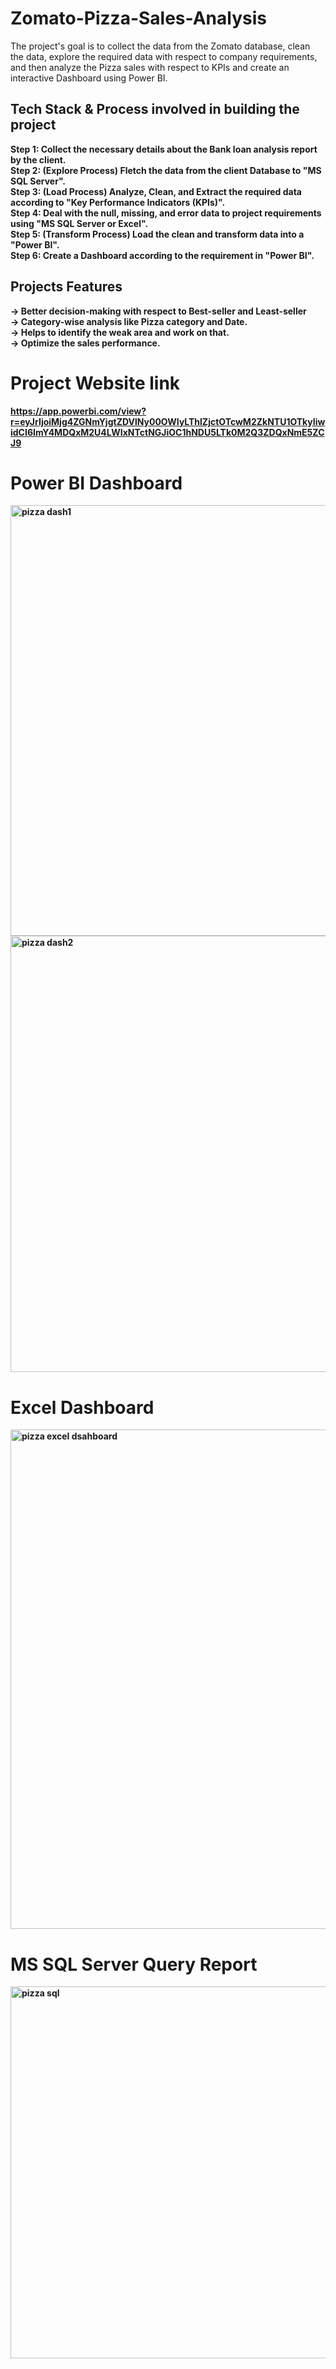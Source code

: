 # Zomato-Pizza-Sales-Analysis
The project's goal is to collect the data from the Zomato database, clean the data, explore the required data with respect to company requirements, and then analyze the Pizza sales with respect to KPIs and create an interactive Dashboard using Power BI.
## Tech Stack & Process involved in building the project
<B> Step 1: <B/> Collect the necessary details about the Bank loan analysis report by the client.<br/>
<B> Step 2: <B/>(Explore Process) Fletch the data from the client Database to "MS SQL Server".<br/>
<B> Step 3: <B/>(Load Process) Analyze, Clean, and Extract the required data according to "Key Performance Indicators (KPIs)".<br/>
<B> Step 4: <B/>Deal with the null, missing, and error data to project requirements using "MS SQL Server or Excel".<br/>
<B> Step 5: <B/>(Transform Process) Load the clean and transform data into a "Power BI". <br/>
<B> Step 6: <B/> Create a Dashboard according to the requirement in "Power BI".

## Projects Features
-> Better decision-making with respect to Best-seller and Least-seller<br/>
-> Category-wise analysis like Pizza category and Date.<br/>
-> Helps to identify the weak area and work on that.<br/>
-> Optimize the sales performance.



# Project Website link
https://app.powerbi.com/view?r=eyJrIjoiMjg4ZGNmYjgtZDVlNy00OWIyLThlZjctOTcwM2ZkNTU1OTkyIiwidCI6ImY4MDQxM2U4LWIxNTctNGJiOC1hNDU5LTk0M2Q3ZDQxNmE5ZCJ9

# Power BI Dashboard
<img width="689" alt="pizza dash1" src="https://github.com/Rakesh3596/Zomato-Pizza-Sales-Analysis/assets/101379879/fba244ef-72bf-4082-a0eb-fb77c3eb8f6d">

<img width="698" alt="pizza dash2" src="https://github.com/Rakesh3596/Zomato-Pizza-Sales-Analysis/assets/101379879/f503d6da-4ff5-444c-b1f0-3aa50a907466">

# Excel Dashboard
<img width="799" alt="pizza excel dsahboard" src="https://github.com/Rakesh3596/Zomato-Pizza-Sales-Analysis/assets/101379879/41edcbc1-6d09-409c-a010-9fe82e9e410a">


# MS SQL Server Query Report
<img width="595" alt="pizza sql" src="https://github.com/Rakesh3596/Zomato-Pizza-Sales-Analysis/assets/101379879/1a702e08-3100-4787-80ba-d4eb33c5121f">


